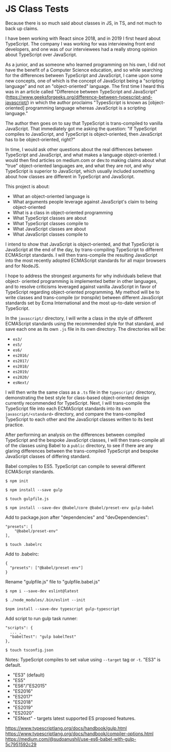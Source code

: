 # JS Class Tests

Because there is so much said about classes in JS, in TS, and not much to back up
claims.

I have been working with React since 2018, and in 2019 I first heard about TypeScript.
The company I was working for was interviewing front end developers, and one was
of our interviewees had a really strong opinion about TypeScript over JavaScript.

As a junior, and as someone who learned programming on his own, I did not have
the benefit of a Computer Science education, and so while searching for the
differences between TypeScript and JavaScript, I came upon some new concepts,
one of which is the concept of JavaScript being a "scripting language" and not
an "object-oriented" language. The first time I heard this was in an article
called "Difference between TypeScript and JavaScript" (https://www.geeksforgeeks.org/difference-between-typescript-and-javascript/) in which the author proclaims "TypesScript is known as [object-
oriented] programming language whereas JavaScript is a scripting language."

The author then goes on to say that TypeScript is trans-compiled to vanilla
JavaScript. That immediately got me asking the question: "If TypeScript compiles
to JavaScript, and TypeScript is object-oriented, then JavaScript has to be
object-oriented, right?"

In time, I would ask other questions about the real diffrences between TypeScript
and JavaScript, and what makes a language object-oriented. I would then find
articles on medium.com or dev.to making claims about what "true" object-oriented
languages are, and what they are not, and why TypeScript is superior to JavaScript,
which usually included something about how classes are different in TypeScript and
JavaScript.

This project is about:
- What an object-oriented language is
- What arguments people leverage against JavaScript's claim to being object-oriented
- What is a class in object-oriented programming
- What TypeScript classes are about
- What TypeScript classes compile to
- What JavaScript classes are about
- What JavaScript classes compile to

I intend to show that JavaScript is object-oriented, and that TypeScript is
JavaScript at the end of the day, by trans-compiling TypeScript to different
ECMAScript standards. I will then trans-compile the resulting JavaScript into
the most recently adopted ECMAScript standards for all major browsers and for
NodeJS.

I hope to address the strongest arguments for why individuals believe that object-
oriented programming is implemented better in other languages, and to resolve
criticisms leveraged against vanilla JavaScript in favor of TypeScript regarding
object-oriented programming. My method will be to write classes and trans-compile
(or _transpile_) between different JavaScript standards set by Ecma International
and the most up-to-date version of TypeScript.


In the `javascript/` directory, I will write a class in the style of
different ECMAScript standards using the recommended style for that standard, and
save each one as its own `.js` file in its own directory. The directories will be:
- `es3/`
- `es5/`
- `es6/`
- `es2016/`
- `es2017/`
- `es2018/`
- `es2019/`
- `es2020/`
- `esNext/`

I will then write the same class as a `.ts` file in the `typescript/` directory,
demonstrating the best style for class-based object-oriented design currently
recommended for TypeScript. Next, I will trans-compile the TypeScript file into
each ECMAScript standards into its own `javascript/<standard>` directory, and
compare the trans-compiled TypeScript to each other and the JavaScript classes
written to its best practice.

After performing an analysis on the differences between compiled TypeScript and
the bespoke JavaScript classes, I will then trans-compile all of the classes using
Babel to a `public` directory, to see if there are any glaring differences between
the trans-compiled TypeScript and bespoke JavaScript classes of differing standard.

Babel compiles to ES5.
TypeScript can compile to several different ECMAScript standards.

`$ npm init`

`$ npm install --save gulp`

`$ touch gulpfile.js`

`$ npm install --save-dev @babel/core @babel/preset-env gulp-babel`

Add to package.json after "dependencies" and "devDependencies":
```  
"presets": [
    "@babel/preset-env"
],
```

`$ touch .babelrc`

Add to .babelrc:
```
{
  "presets": ["@babel/preset-env"]
}
```
Rename "gulpfile.js" file to "gulpfile.babel.js"

`$ npm i --save-dev eslint@latest`

`$ ./node_modules/.bin/eslint --init`

`$npm install --save-dev typescript gulp-typescript`

Add script to run gulp task runner:
```
"scripts": {
  ... ,
  "babelTest": "gulp babelTest"
},
```

`$ touch tsconfig.json`

Notes:
TypeScript compiles to set value using `--target` tag or `-t`. "ES3" is default.
- "ES3" (default)
- "ES5"
- "ES6"/"ES2015"
- "ES2016"
- "ES2017"
- "ES2018"
- "ES2019"
- "ES2020"
- "ESNext" - targets latest supported ES proposed features.

https://www.typescriptlang.org/docs/handbook/gulp.html
https://www.typescriptlang.org/docs/handbook/compiler-options.html
https://medium.com/@sudoanushil/use-es6-babel-with-gulp-5c7951592c29
